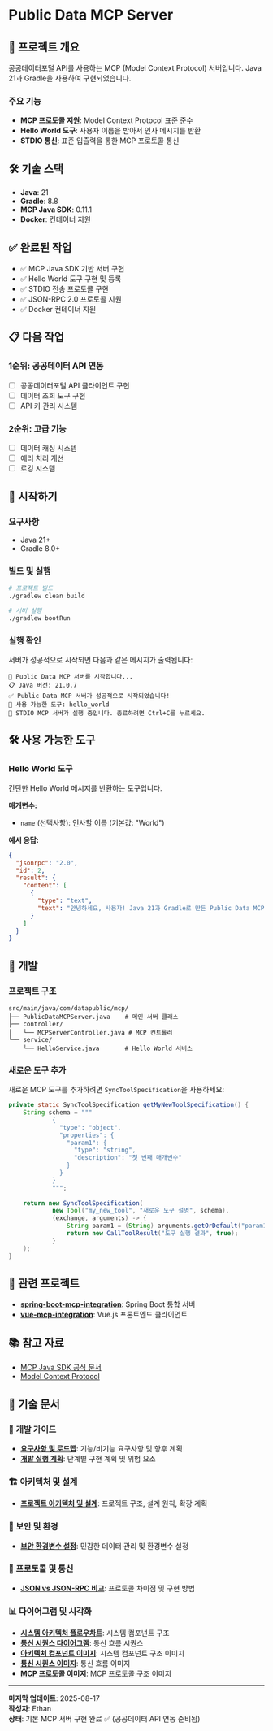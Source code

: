 # Public Data MCP Server

## 🎯 프로젝트 개요

공공데이터포털 API를 사용하는 MCP (Model Context Protocol) 서버입니다. Java 21과 Gradle을 사용하여 구현되었습니다.

### 주요 기능
- **MCP 프로토콜 지원**: Model Context Protocol 표준 준수
- **Hello World 도구**: 사용자 이름을 받아서 인사 메시지를 반환
- **STDIO 통신**: 표준 입출력을 통한 MCP 프로토콜 통신

## 🛠️ 기술 스택

- **Java**: 21
- **Gradle**: 8.8
- **MCP Java SDK**: 0.11.1
- **Docker**: 컨테이너 지원

## ✅ 완료된 작업

- ✅ MCP Java SDK 기반 서버 구현
- ✅ Hello World 도구 구현 및 등록
- ✅ STDIO 전송 프로토콜 구현
- ✅ JSON-RPC 2.0 프로토콜 지원
- ✅ Docker 컨테이너 지원

## 📋 다음 작업

### 1순위: 공공데이터 API 연동
- [ ] 공공데이터포털 API 클라이언트 구현
- [ ] 데이터 조회 도구 구현
- [ ] API 키 관리 시스템

### 2순위: 고급 기능
- [ ] 데이터 캐싱 시스템
- [ ] 에러 처리 개선
- [ ] 로깅 시스템

## 🚀 시작하기

### 요구사항
- Java 21+
- Gradle 8.0+

### 빌드 및 실행

```bash
# 프로젝트 빌드
./gradlew clean build

# 서버 실행
./gradlew bootRun
```

### 실행 확인

서버가 성공적으로 시작되면 다음과 같은 메시지가 출력됩니다:

```
🚀 Public Data MCP 서버를 시작합니다...
📋 Java 버전: 21.0.7
✅ Public Data MCP 서버가 성공적으로 시작되었습니다!
📝 사용 가능한 도구: hello_world
🔄 STDIO MCP 서버가 실행 중입니다. 종료하려면 Ctrl+C를 누르세요.
```

## 🛠️ 사용 가능한 도구

### Hello World 도구
간단한 Hello World 메시지를 반환하는 도구입니다.

**매개변수:**
- `name` (선택사항): 인사할 이름 (기본값: "World")

**예시 응답:**
```json
{
  "jsonrpc": "2.0",
  "id": 2,
  "result": {
    "content": [
      {
        "type": "text",
        "text": "안녕하세요, 사용자! Java 21과 Gradle로 만든 Public Data MCP 서버입니다! 🎉"
      }
    ]
  }
}
```

## 🔧 개발

### 프로젝트 구조
```
src/main/java/com/datapublic/mcp/
├── PublicDataMCPServer.java    # 메인 서버 클래스
├── controller/
│   └── MCPServerController.java # MCP 컨트롤러
└── service/
    └── HelloService.java       # Hello World 서비스
```

### 새로운 도구 추가

새로운 MCP 도구를 추가하려면 `SyncToolSpecification`을 사용하세요:

```java
private static SyncToolSpecification getMyNewToolSpecification() {
    String schema = """
            {
              "type": "object",
              "properties": {
                "param1": {
                  "type": "string",
                  "description": "첫 번째 매개변수"
                }
              }
            }
            """;
    
    return new SyncToolSpecification(
            new Tool("my_new_tool", "새로운 도구 설명", schema),
            (exchange, arguments) -> {
                String param1 = (String) arguments.getOrDefault("param1", "기본값");
                return new CallToolResult("도구 실행 결과", true);
            }
    );
}
```

## 🔗 관련 프로젝트

- **[spring-boot-mcp-integration](https://github.com/constant94-dev/spring-boot-mcp-integration)**: Spring Boot 통합 서버
- **[vue-mcp-integration](https://github.com/constant94-dev/vue-mcp-integration)**: Vue.js 프론트엔드 클라이언트

## 📚 참고 자료

- [MCP Java SDK 공식 문서](https://modelcontextprotocol.io/sdk/java/mcp-overview)
- [Model Context Protocol](https://modelcontextprotocol.io/)

## 📖 기술 문서

### 🔧 개발 가이드
- **[요구사항 및 로드맵](./docs/development/requirements-and-roadmap.md)**: 기능/비기능 요구사항 및 향후 계획
- **[개발 실행 계획](./docs/development/development-execution-plan.md)**: 단계별 구현 계획 및 위험 요소

### 🏗️ 아키텍처 및 설계
- **[프로젝트 아키텍처 및 설계](./docs/architecture/project-architecture-and-design.md)**: 프로젝트 구조, 설계 원칙, 확장 계획

### 🔐 보안 및 환경
- **[보안 환경변수 설정](./docs/security/security-environment-variables.md)**: 민감한 데이터 관리 및 환경변수 설정

### 📡 프로토콜 및 통신
- **[JSON vs JSON-RPC 비교](./docs/protocols/protocol-comparison-json-jsonrpc.md)**: 프로토콜 차이점 및 구현 방법

### 📊 다이어그램 및 시각화
- **[시스템 아키텍처 플로우차트](./docs/diagrams/system-architecture-flowchart.mmd)**: 시스템 컴포넌트 구조
- **[통신 시퀀스 다이어그램](./docs/diagrams/communication-sequence-diagram.mmd)**: 통신 흐름 시퀀스
- **[아키텍처 컴포넌트 이미지](./docs/diagrams/arch-component-flowchart.png)**: 시스템 컴포넌트 구조 이미지
- **[통신 시퀀스 이미지](./docs/diagrams/request-response-sequence.png)**: 통신 흐름 이미지
- **[MCP 프로토콜 이미지](./docs/diagrams/modelcontextprotocol.svg)**: MCP 프로토콜 구조 이미지

---

**마지막 업데이트**: 2025-08-17  
**작성자**: Ethan  
**상태**: 기본 MCP 서버 구현 완료 ✅ (공공데이터 API 연동 준비됨)
